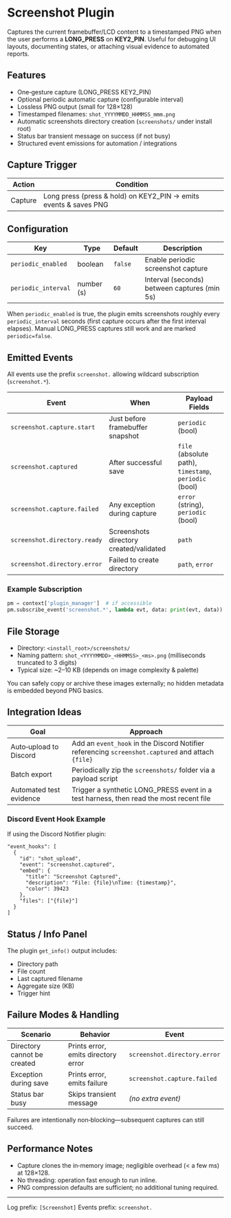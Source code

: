 # Screenshot Plugin

Captures the current framebuffer/LCD content to a timestamped PNG when the user performs a **LONG_PRESS** on **KEY2_PIN**. Useful for debugging UI layouts, documenting states, or attaching visual evidence to automated reports.

## Features
- One‑gesture capture (LONG_PRESS KEY2_PIN)
- Optional periodic automatic capture (configurable interval)
- Lossless PNG output (small for 128×128)
- Timestamped filenames: `shot_YYYYMMDD_HHMMSS_mmm.png`
- Automatic screenshots directory creation (`screenshots/` under install root)
- Status bar transient message on success (if not busy)
- Structured event emissions for automation / integrations

## Capture Trigger
| Action | Condition |
|--------|-----------|
| Capture | Long press (press & hold) on KEY2_PIN -> emits events & saves PNG |

## Configuration
| Key | Type | Default | Description |
|-----|------|---------|-------------|
| `periodic_enabled` | boolean | `false` | Enable periodic screenshot capture |
| `periodic_interval` | number (s) | `60` | Interval (seconds) between captures (min 5s) |

When `periodic_enabled` is true, the plugin emits screenshots roughly every `periodic_interval` seconds (first capture occurs after the first interval elapses). Manual LONG_PRESS captures still work and are marked `periodic=false`.

## Emitted Events
All events use the prefix `screenshot.` allowing wildcard subscription (`screenshot.*`).

| Event | When | Payload Fields |
|-------|------|----------------|
| `screenshot.capture.start` | Just before framebuffer snapshot | `periodic` (bool) |
| `screenshot.captured` | After successful save | `file` (absolute path), `timestamp`, `periodic` (bool) |
| `screenshot.capture.failed` | Any exception during capture | `error` (string), `periodic` (bool) |
| `screenshot.directory.ready` | Screenshots directory created/validated | `path` |
| `screenshot.directory.error` | Failed to create directory | `path`, `error` |

### Example Subscription
```python
pm = context['plugin_manager']  # if accessible
pm.subscribe_event('screenshot.*', lambda evt, data: print(evt, data))
```

## File Storage
- Directory: `<install_root>/screenshots/`
- Naming pattern: `shot_<YYYYMMDD>_<HHMMSS>_<ms>.png` (milliseconds truncated to 3 digits)
- Typical size: ~2–10 KB (depends on image complexity & palette)

You can safely copy or archive these images externally; no hidden metadata is embedded beyond PNG basics.

## Integration Ideas
| Goal | Approach |
|------|----------|
| Auto‑upload to Discord | Add an `event_hook` in the Discord Notifier referencing `screenshot.captured` and attach `{file}` |
| Batch export | Periodically zip the `screenshots/` folder via a payload script |
| Automated test evidence | Trigger a synthetic LONG_PRESS event in a test harness, then read the most recent file |

### Discord Event Hook Example
If using the Discord Notifier plugin:
```jsonc
"event_hooks": [
  {
    "id": "shot_upload",
    "event": "screenshot.captured",
    "embed": {
      "title": "Screenshot Captured",
      "description": "File: {file}\nTime: {timestamp}",
      "color": 39423
    },
    "files": ["{file}"]
  }
]
```

## Status / Info Panel
The plugin `get_info()` output includes:
- Directory path
- File count
- Last captured filename
- Aggregate size (KB)
- Trigger hint

## Failure Modes & Handling
| Scenario | Behavior | Event |
|----------|----------|-------|
| Directory cannot be created | Prints error, emits directory error | `screenshot.directory.error` |
| Exception during save | Prints error, emits failure | `screenshot.capture.failed` |
| Status bar busy | Skips transient message | *(no extra event)* |

Failures are intentionally non‑blocking—subsequent captures can still succeed.

## Performance Notes
- Capture clones the in‑memory image; negligible overhead (< a few ms) at 128×128.
- No threading: operation fast enough to run inline.
- PNG compression defaults are sufficient; no additional tuning required.

---
Log prefix: `[Screenshot]`
Events prefix: `screenshot.`
